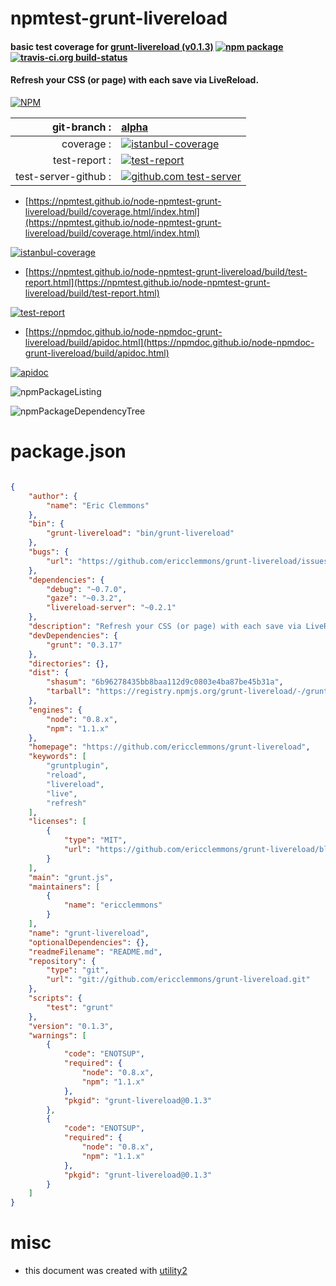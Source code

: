 # npmtest-grunt-livereload

#### basic test coverage for  [grunt-livereload (v0.1.3)](https://github.com/ericclemmons/grunt-livereload)  [![npm package](https://img.shields.io/npm/v/npmtest-grunt-livereload.svg?style=flat-square)](https://www.npmjs.org/package/npmtest-grunt-livereload) [![travis-ci.org build-status](https://api.travis-ci.org/npmtest/node-npmtest-grunt-livereload.svg)](https://travis-ci.org/npmtest/node-npmtest-grunt-livereload)

#### Refresh your CSS (or page) with each save via LiveReload.

[![NPM](https://nodei.co/npm/grunt-livereload.png?downloads=true&downloadRank=true&stars=true)](https://www.npmjs.com/package/grunt-livereload)

| git-branch : | [alpha](https://github.com/npmtest/node-npmtest-grunt-livereload/tree/alpha)|
|--:|:--|
| coverage : | [![istanbul-coverage](https://npmtest.github.io/node-npmtest-grunt-livereload/build/coverage.badge.svg)](https://npmtest.github.io/node-npmtest-grunt-livereload/build/coverage.html/index.html)|
| test-report : | [![test-report](https://npmtest.github.io/node-npmtest-grunt-livereload/build/test-report.badge.svg)](https://npmtest.github.io/node-npmtest-grunt-livereload/build/test-report.html)|
| test-server-github : | [![github.com test-server](https://npmtest.github.io/node-npmtest-grunt-livereload/GitHub-Mark-32px.png)](https://npmtest.github.io/node-npmtest-grunt-livereload/build/app/index.html) | | build-artifacts : | [![build-artifacts](https://npmtest.github.io/node-npmtest-grunt-livereload/glyphicons_144_folder_open.png)](https://github.com/npmtest/node-npmtest-grunt-livereload/tree/gh-pages/build)|

- [https://npmtest.github.io/node-npmtest-grunt-livereload/build/coverage.html/index.html](https://npmtest.github.io/node-npmtest-grunt-livereload/build/coverage.html/index.html)

[![istanbul-coverage](https://npmtest.github.io/node-npmtest-grunt-livereload/build/screenCapture.buildCi.browser.%252Ftmp%252Fbuild%252Fcoverage.lib.html.png)](https://npmtest.github.io/node-npmtest-grunt-livereload/build/coverage.html/index.html)

- [https://npmtest.github.io/node-npmtest-grunt-livereload/build/test-report.html](https://npmtest.github.io/node-npmtest-grunt-livereload/build/test-report.html)

[![test-report](https://npmtest.github.io/node-npmtest-grunt-livereload/build/screenCapture.buildCi.browser.%252Ftmp%252Fbuild%252Ftest-report.html.png)](https://npmtest.github.io/node-npmtest-grunt-livereload/build/test-report.html)

- [https://npmdoc.github.io/node-npmdoc-grunt-livereload/build/apidoc.html](https://npmdoc.github.io/node-npmdoc-grunt-livereload/build/apidoc.html)

[![apidoc](https://npmdoc.github.io/node-npmdoc-grunt-livereload/build/screenCapture.buildCi.browser.%252Ftmp%252Fbuild%252Fapidoc.html.png)](https://npmdoc.github.io/node-npmdoc-grunt-livereload/build/apidoc.html)

![npmPackageListing](https://npmtest.github.io/node-npmtest-grunt-livereload/build/screenCapture.npmPackageListing.svg)

![npmPackageDependencyTree](https://npmtest.github.io/node-npmtest-grunt-livereload/build/screenCapture.npmPackageDependencyTree.svg)



# package.json

```json

{
    "author": {
        "name": "Eric Clemmons"
    },
    "bin": {
        "grunt-livereload": "bin/grunt-livereload"
    },
    "bugs": {
        "url": "https://github.com/ericclemmons/grunt-livereload/issues"
    },
    "dependencies": {
        "debug": "~0.7.0",
        "gaze": "~0.3.2",
        "livereload-server": "~0.2.1"
    },
    "description": "Refresh your CSS (or page) with each save via LiveReload.",
    "devDependencies": {
        "grunt": "0.3.17"
    },
    "directories": {},
    "dist": {
        "shasum": "6b96278435bb8baa112d9c0803e4ba87be45b31a",
        "tarball": "https://registry.npmjs.org/grunt-livereload/-/grunt-livereload-0.1.3.tgz"
    },
    "engines": {
        "node": "0.8.x",
        "npm": "1.1.x"
    },
    "homepage": "https://github.com/ericclemmons/grunt-livereload",
    "keywords": [
        "gruntplugin",
        "reload",
        "livereload",
        "live",
        "refresh"
    ],
    "licenses": [
        {
            "type": "MIT",
            "url": "https://github.com/ericclemmons/grunt-livereload/blob/master/LICENSE-MIT"
        }
    ],
    "main": "grunt.js",
    "maintainers": [
        {
            "name": "ericclemmons"
        }
    ],
    "name": "grunt-livereload",
    "optionalDependencies": {},
    "readmeFilename": "README.md",
    "repository": {
        "type": "git",
        "url": "git://github.com/ericclemmons/grunt-livereload.git"
    },
    "scripts": {
        "test": "grunt"
    },
    "version": "0.1.3",
    "warnings": [
        {
            "code": "ENOTSUP",
            "required": {
                "node": "0.8.x",
                "npm": "1.1.x"
            },
            "pkgid": "grunt-livereload@0.1.3"
        },
        {
            "code": "ENOTSUP",
            "required": {
                "node": "0.8.x",
                "npm": "1.1.x"
            },
            "pkgid": "grunt-livereload@0.1.3"
        }
    ]
}
```



# misc
- this document was created with [utility2](https://github.com/kaizhu256/node-utility2)
